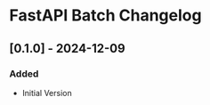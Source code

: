 <!-- Keep a Changelog guide -> https://keepachangelog.com -->

# FastAPI Batch Changelog

## [0.1.0] - 2024-12-09

### Added
- Initial Version